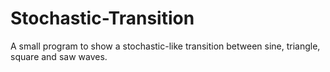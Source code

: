 # Stochastic-Transition
A small program to show a stochastic-like transition between sine, triangle, square and saw waves. 
